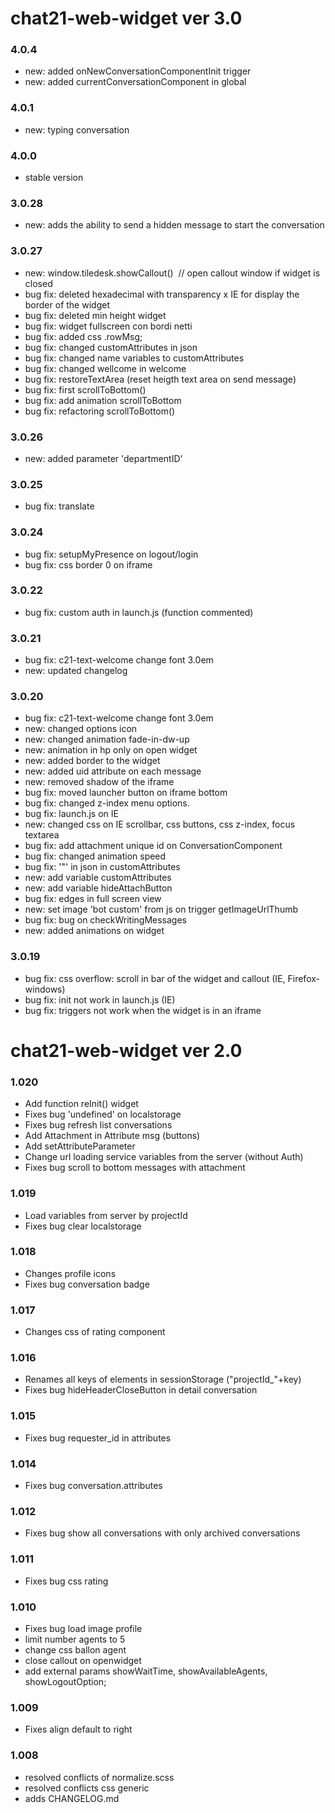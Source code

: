 # chat21-web-widget ver 3.0

### 4.0.4
- new: added onNewConversationComponentInit trigger
- new: added currentConversationComponent in global

### 4.0.1
- new: typing conversation

### 4.0.0
- stable version

### 3.0.28
- new: adds the ability to send a hidden message to start the conversation

### 3.0.27
- new: window.tiledesk.showCallout()  // open callout window if widget is closed
- bug fix: deleted hexadecimal with transparency x IE for display the border of the widget 
- bug fix: deleted min height widget
- bug fix: widget fullscreen con bordi netti
- bug fix: added css .rowMsg; 
- bug fix: changed customAttributes in json
- bug fix: changed name variables to customAttributes
- bug fix: changed wellcome in welcome
- bug fix: restoreTextArea (reset heigth text area on send message)
- bug fix: first scrollToBottom() 
- bug fix: add animation scrollToBottom
- bug fix: refactoring scrollToBottom()

### 3.0.26
- new: added parameter 'departmentID' 

### 3.0.25
- bug fix: translate

### 3.0.24
- bug fix: setupMyPresence on logout/login
- bug fix: css border 0 on iframe

### 3.0.22
- bug fix: custom auth in launch.js (function commented)

### 3.0.21
- bug fix:  c21-text-welcome change font 3.0em
- new: updated changelog

### 3.0.20
- bug fix:  c21-text-welcome change font 3.0em
- new: changed options icon
- new: changed animation fade-in-dw-up
- new: animation in  hp only on open widget
- new: added border to the widget
- new: added  uid attribute on each message
- new: removed shadow of the iframe
- bug fix: moved launcher button on iframe bottom 
- bug fix: changed z-index menu options.
- bug fix: launch.js on IE
- new: changed css on IE scrollbar, css buttons, css z-index, focus textarea
- bug fix: add attachment unique id on ConversationComponent
- bug fix: changed animation speed
- bug fix:  '"' in json in customAttributes
- new: add  variable customAttributes
- new: add  variable hideAttachButton
- bug fix: edges in full screen view 
- new: set image 'bot custom'  from js on trigger getImageUrlThumb
- bug fix:  bug on checkWritingMessages
- new: added animations on widget

### 3.0.19
- bug fix: css overflow: scroll  in bar of  the widget and callout (IE, Firefox-windows)
- bug fix: init not work in launch.js (IE)
- bug fix: triggers not work when the widget is in an iframe

# chat21-web-widget ver 2.0
### 1.020
- Add function reInit() widget
- Fixes bug 'undefined' on localstorage
- Fixes bug refresh list conversations
- Add Attachment in Attribute msg (buttons)
- Add setAttributeParameter
- Change url loading service variables from the server (without Auth)
- Fixes bug scroll to bottom messages with attachment

### 1.019
- Load variables from server by projectId
- Fixes bug clear localstorage

### 1.018
- Changes profile icons
- Fixes bug conversation badge

### 1.017
- Changes css of rating component

### 1.016
- Renames all keys of elements in sessionStorage ("projectId_"+key)
- Fixes bug hideHeaderCloseButton in detail conversation

### 1.015
- Fixes bug requester_id in attributes

### 1.014
- Fixes bug conversation.attributes

### 1.012
- Fixes bug show all conversations with only archived conversations 

### 1.011
- Fixes bug css rating 

### 1.010
- Fixes bug load image profile 
- limit number agents to 5
- change css ballon agent
- close callout on openwidget
- add external params showWaitTime, showAvailableAgents, showLogoutOption;

### 1.009
- Fixes align default to right

### 1.008
- resolved conflicts of normalize.scss
- resolved conflicts css generic
- adds CHANGELOG.md
